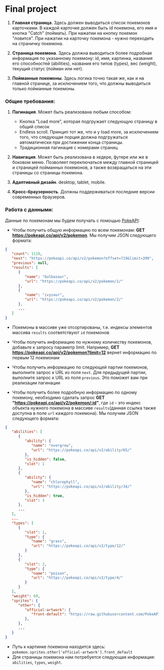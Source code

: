 # Final project

1. **Главная страница**. Здесь должен выводиться список покемонов карточками. В каждой карточке должен быть id покемона, его имя и кнопка "Catch" (поймать). При нажатии на кнопку покемон "ловится". При нажатии на карточку покемона - нужно переходить на страничку покемона.

2. **Страница покемона**. Здесь должна выводиться более подробная информация по указанному покемону: id, имя, картинка, названия его способностей (abilities), названия его типов (types), вес (weight), текущий статус (пойман или нет). 

3. **Пойманные покемоны**. Здесь логика точно такая же, как и на главной странице, за исключением того, что должны выводиться только пойманные покемоны.

### Общие требования:

1. **Пагинация**. Может быть реализована любым способом: 
    * Кнопка "Load more", которая подгружает следующую страницу в общий список
    * Endless scroll. Принцип тот же, что и у load more, за исключением того, что следующая порция должна подгружаться автоматически при достижении конца страницы.
    * Традиционная пагинация с номерами страниц

2. **Навигация**. Может быть реализована в хедере, футере или же в боковом меню. Позволяет переключаться между главной страницей и страницей пойманных покемонов, а также возвращаться на эти страницы со страницы покемона.

3. **Адаптивный дизайн**. desktop, tablet, mobile.

4. **Кросс-браузерность**. Должны поддерживаться последние версии современных браузеров. 

### Работа с данными:

Данные по покемонам мы будем получать с помощью [PokeAPI](https://pokeapi.co/):

* Чтобы получить общую информацию по всем покемонам: **GET https://pokeapi.co/api/v2/pokemon**. Мы получим JSON следующего формата:

```json
{
   "count": 1118,
   "next": "https://pokeapi.co/api/v2/pokemon?offset=719&limit=399",
   "previous": null,
   "results": [
      {
         "name": "bulbasaur",
         "url": "https://pokeapi.co/api/v2/pokemon/1/"
      },
      {
         "name": "ivysaur",
         "url": "https://pokeapi.co/api/v2/pokemon/2/"
      },
      ...
   ]
}
```
  * Покемоны в массиве уже отсортированы, т.е. индексы элементов массива `results` соответствуют `id` покемонов
  * Чтобы получить информацию по нужному количеству покемонов, добавьте к запросу параметр limit. Например, **GET https://pokeapi.co/api/v2/pokemon?limit=12** вернет информацию по первым 12 покемонам
  * Чтобы получить информацию по следующей партии покемонов, выполните запрос к URL из поля `next`. Для предыдущей партии, выполните запрос к URL из поля `previous`. Это поможет вам при реализации пагинации


* Чтобы получить более подробную информацию по одному покемону, необходимо сделать запрос **GET "https://pokeapi.co/api/v2/pokemon/:id"**, где `id` - это индекс объекта нужного покемона в массиве `results`(данная ссылка также доступна в поле `url` каждого покемона). Мы получим JSON следующего формата:

```json
{
   "abilities": [
      {
         "ability": {
            "name": "overgrow",
            "url": "https://pokeapi.co/api/v2/ability/65/"
         },
         "is_hidden": false,
         "slot": 1
      },
      {
         "ability": {
            "name": "chlorophyll",
            "url": "https://pokeapi.co/api/v2/ability/34/"
         },
         "is_hidden": true,
         "slot": 3
      },
      ...
   ],
   ...
   "types": [
      {
         "slot": 1,
         "type": {
            "name": "grass",
            "url": "https://pokeapi.co/api/v2/type/12/"
         }
      },
      {
         "slot": 2,
         "type": {
            "name": "poison",
            "url": "https://pokeapi.co/api/v2/type/4/"
         }
      }
   ],
   "weight": 69,
   "sprites": {
      "other": {
         "official-artwork": {
            "front-default": "https://raw.githubusercontent.com/PokeAPI/sprites/master/sprites/pokemon/other/official-artwork/2.png"
         },
      },
      ...
   }
}
``` 
  * Путь к картинке покемона находится здесь: `pokemon.sprites.other['official-artwork'].front_default`
  * Для страницы покемона нам потребуется следующая информация: `abilities`, `types`, `weight`. 
